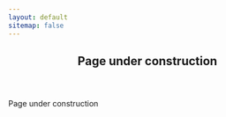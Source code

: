 ```yaml
---
layout: default
sitemap: false
---
```


<article>
  <header><h1>Page under construction</h1></header>
  <p>Page under construction</p>
</article>

